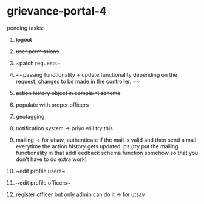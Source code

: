 # grievance-portal-4

pending tasks: 
1. ~~logout~~
2. ~~user permissions~~
3. ~patch requests~
4. ~~passing functionality + update functionality depending on the request, changes to be made in the controller. ~~
5. ~~action history object in complaint schema~~
6. populate with proper officers
7. geotagging
8. notification system -> priyo will try this
9. mailing -> for utsav, authenticate if the mail is valid and then send a mail everytime the action history gets updated. ps.(try put the mailing functionality in that addFeedback schema function somehow so that you don't have to do extra work)

10. ~edit profile users~
11. ~edit profile officers~
12. register officer but only admin can do it -> for utsav

